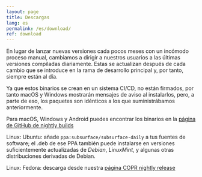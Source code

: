 ```yaml
---
layout: page
title: Descargas
lang: es
permalink: /es/download/
ref: download
---
```


En lugar de lanzar nuevas versiones cada pocos meses con un incómodo proceso manual, cambiamos a dirigir a nuestros usuarios a las últimas versiones compiladas diariamente. Estas se actualizan después de cada cambio que se introduce en la rama de desarrollo principal y, por tanto, siempre están al día.

Ya que estos binarios se crean en un sistema CI/CD, no están firmados, por tanto macOS y Windows mostrarán mensajes de aviso al instalarlos, pero, a parte de eso, los paquetes son idénticos a los que suministrábamos anteriormente.

Para macOS, Windows y Android puedes encontrar los binarios en la [página de GitHub de nightly builds](https://github.com/subsurface/nightly-builds/releases)

Linux: Ubuntu: añade `ppa:subsurface/subsurface-daily` a tus fuentes de software; el .deb de ese PPA también puede instalarse en versiones suficientemente actualizadas de *Debian*, *LinuxMint*, y algunas otras distribuciones derivadas de Debian.

Linux: Fedora: descarga desde nuestra [página COPR nightly release](https://copr.fedorainfracloud.org/coprs/dirkhh/Subsurface-test)
